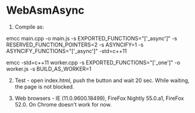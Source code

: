 # WebAsmAsync
1. Compile as:

emcc main.cpp -o main.js -s EXPORTED_FUNCTIONS="['_async']" -s RESERVED_FUNCTION_POINTERS=2 -s ASYNCIFY=1 -s ASYNCIFY_FUNCTIONS="['_async']" -std=c++11


emcc -std=c++11 worker.cpp -s EXPORTED_FUNCTIONS="['_one']" -o worker.js  -s BUILD_AS_WORKER=1


2. Test - open index.html, push the button and wait 20 sec. While waiting, the page is not blocked.

3. Web browsers - IE (11.0.9600.18499), FireFox Nightly 55.0.a1, FireFox 52.0. On Chrome doesn't work for now.

